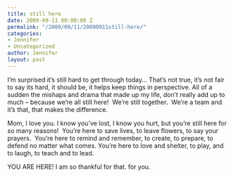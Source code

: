 ```yaml
---
title: still here
date: 2009-09-11 00:00:00 Z
permalink: "/2009/09/11/20090911still-here/"
categories:
- Jennifer
- Uncategorized
author: Jennifer
layout: post
---
```


<a rel="attachment wp-att-421" href="/assets/images/still-here/1252717088000-missing.jpg" /></a>I&#8217;m surprised it&#8217;s still hard to get through today&#8230; That&#8217;s not true, it&#8217;s not fair to say its hard, it should be, it helps keep things in perspective. All of a sudden the mishaps and drama that made up my life, don&#8217;t really add up to much &#8211; because we&#8217;re all still here!  We&#8217;re still together.  We&#8217;re a team and it&#8217;s that, that makes the difference.

Mom, I love you. I know you&#8217;ve lost, I know you hurt, but you&#8217;re still here for so many reasons!  You&#8217;re here to save lives, to leave flowers, to say your prayers.  You&#8217;re here to remind and remember, to create, to prepare, to defend no matter what comes. You&#8217;re here to love and shelter, to play, and to laugh, to teach and to lead.

YOU ARE HERE! I am so thankful for that. for you.
